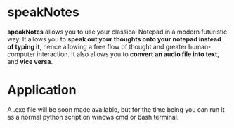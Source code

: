 # speakNotes
**speakNotes** allows you to use your classical Notepad in a modern futuristic way. It allows you to **speak out your thoughts onto your notepad instead of typing it**, hence allowing a free flow of thought and greater human-computer interaction.
It also allows you to **convert an audio file into text**, and **vice versa**.

# Application
A .exe file will be soon made available, but for the time being you can run it as a normal python script on winows cmd or bash terminal.
